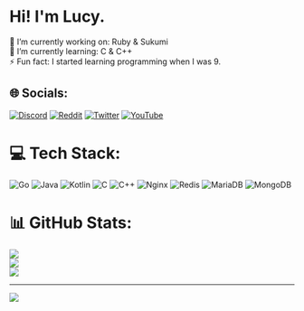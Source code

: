 # Hi! I'm Lucy.
🔭 I’m currently working on: Ruby & Sukumi<br>🌱 I’m currently learning: C & C++<br>⚡ Fun fact: I started learning programming when I was 9.


## 🌐 Socials:
[![Discord](https://img.shields.io/badge/Discord-%237289DA.svg?logo=discord&logoColor=white)](https://discord.gg/arkoselabs) [![Reddit](https://img.shields.io/badge/Reddit-%23FF4500.svg?logo=Reddit&logoColor=white)](https://reddit.com/user/FemboyPegging) [![Twitter](https://img.shields.io/badge/Twitter-%231DA1F2.svg?logo=Twitter&logoColor=white)](https://twitter.com/synfloods) [![YouTube](https://img.shields.io/badge/YouTube-%23FF0000.svg?logo=YouTube&logoColor=white)](https://youtube.com/@UCweyrjDuZox9vAmOz5YQzJA) 

# 💻 Tech Stack:
![Go](https://img.shields.io/badge/go-%2300ADD8.svg?style=flat&logo=go&logoColor=white) ![Java](https://img.shields.io/badge/java-%23ED8B00.svg?style=flat&logo=java&logoColor=white) ![Kotlin](https://img.shields.io/badge/kotlin-%230095D5.svg?style=flat&logo=kotlin&logoColor=white) ![C](https://img.shields.io/badge/c-%2300599C.svg?style=flat&logo=c&logoColor=white) ![C++](https://img.shields.io/badge/c++-%2300599C.svg?style=flat&logo=c%2B%2B&logoColor=white) ![Nginx](https://img.shields.io/badge/nginx-%23009639.svg?style=flat&logo=nginx&logoColor=white) ![Redis](https://img.shields.io/badge/redis-%23DD0031.svg?style=flat&logo=redis&logoColor=white) ![MariaDB](https://img.shields.io/badge/MariaDB-003545?style=flat&logo=mariadb&logoColor=white) ![MongoDB](https://img.shields.io/badge/MongoDB-%234ea94b.svg?style=flat&logo=mongodb&logoColor=white)
# 📊 GitHub Stats:
![](https://github-readme-stats.vercel.app/api?username=lucyynya&theme=radical&hide_border=false&include_all_commits=false&count_private=false)<br/>
![](https://github-readme-streak-stats.herokuapp.com/?user=lucyynya&theme=radical&hide_border=false)<br/>
![](https://github-readme-stats.vercel.app/api/top-langs/?username=lucyynya&theme=radical&hide_border=false&include_all_commits=false&count_private=false&layout=compact)

---
[![](https://visitcount.itsvg.in/api?id=lucyynya&icon=0&color=0)](https://visitcount.itsvg.in)
